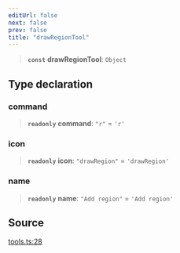 ```yaml
---
editUrl: false
next: false
prev: false
title: "drawRegionTool"
---
```


> **`const`** **drawRegionTool**: `Object`

## Type declaration

### command

> **`readonly`** **command**: `"r"` = `'r'`

### icon

> **`readonly`** **icon**: `"drawRegion"` = `'drawRegion'`

### name

> **`readonly`** **name**: `"Add region"` = `'Add region'`

## Source

[tools.ts:28](https://github.com/nodenogg-in/alpha-p2p/blob/b2606a07ac492cf6a35305dd9d2261575053d888/packages/infinitykit/src/tools.ts#L28)
